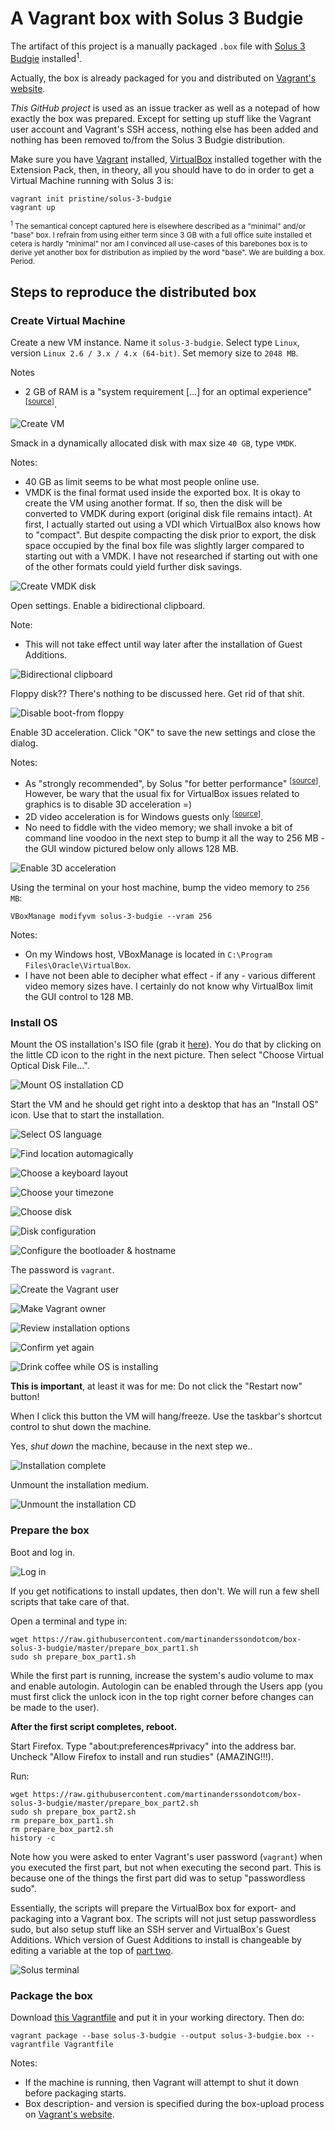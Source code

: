 # A Vagrant box with Solus 3 Budgie

The artifact of this project is a manually packaged `.box` file with [Solus 3
Budgie][1] installed<sup>1</sup>.

Actually, the box is already packaged for you and distributed on
[Vagrant's website][2].

_This GitHub project_ is used as an issue tracker as well as a notepad of how
exactly the box was prepared. Except for setting up stuff like the Vagrant user
account and Vagrant's SSH access, nothing else has been added and nothing has
been removed to/from the Solus 3 Budgie distribution.

Make sure you have [Vagrant][3] installed, [VirtualBox][4] installed together
with the Extension Pack, then, in theory, all you should have to do in order to
get a Virtual Machine running with Solus 3 is:

    vagrant init pristine/solus-3-budgie
    vagrant up

<sub><sup>1</sup> The semantical concept captured here is elsewhere described as
a "minimal" and/or "base" box. I refrain from using either term since 3 GB with
a full office suite installed et cetera is hardly "minimal" nor am I convinced
all use-cases of this barebones box is to derive yet another box for
distribution as implied by the word "base". We are building a box. Period.</sub>

## Steps to reproduce the distributed box

### Create Virtual Machine

Create a new VM instance. Name it `solus-3-budgie`. Select type `Linux`, version
`Linux 2.6 / 3.x / 4.x (64-bit)`. Set memory size to `2048 MB`.

Notes

- 2 GB of RAM is a "system requirement [...] for an optimal experience"
  <sup>[[source][5]]</sup>.

![Create VM][img-01]

Smack in a dynamically allocated disk with max size `40 GB`, type `VMDK`.

Notes:

- 40 GB as limit seems to be what most people online use.
- VMDK is the final format used inside the exported box. It is okay to create
  the VM using another format. If so, then the disk will be converted to VMDK
  during export (original disk file remains intact). At first, I actually
  started out using a VDI which VirtualBox also knows how to "compact". But
  despite compacting the disk prior to export, the disk space occupied by the
  final box file was slightly larger compared to starting out with a VMDK. I
  have not researched if starting out with one of the other formats could yield
  further disk savings.

![Create VMDK disk][img-02]

Open settings. Enable a bidirectional clipboard.

Note:

- This will not take effect until way later after the installation of Guest
  Additions.

![Bidirectional clipboard][img-03]

Floppy disk?? There's nothing to be discussed here. Get rid of that shit.

![Disable boot-from floppy][img-04]

Enable 3D acceleration. Click "OK" to save the new settings and close the
dialog.

Notes:

- As "strongly recommended", by Solus "for better performance"
  <sup>[[source][6]]</sup>. However, be wary that the usual fix for VirtualBox
  issues related to graphics is to disable 3D acceleration =)
- 2D video acceleration is for Windows guests only <sup>[[source][7]]</sup>.
- No need to fiddle with the video memory; we shall invoke a bit of command line
  voodoo in the next step to bump it all the way to 256 MB - the GUI window
  pictured below only allows 128 MB.

![Enable 3D acceleration][img-05]

Using the terminal on your host machine, bump the video memory to `256 MB`:

    VBoxManage modifyvm solus-3-budgie --vram 256

Notes:

- On my Windows host, VBoxManage is located in
  `C:\Program Files\Oracle\VirtualBox`.
- I have not been able to decipher what effect - if any - various different
  video memory sizes have. I certainly do not know why VirtualBox limit the GUI
  control to 128 MB.

### Install OS

Mount the OS installation's ISO file (grab it [here][5]). You do that by
clicking on the little CD icon to the right in the next picture. Then select
"Choose Virtual Optical Disk File...".

![Mount OS installation CD][img-06]

Start the VM and he should get right into a desktop that has an "Install OS"
icon. Use that to start the installation.

![Select OS language][img-07]

![Find location automagically][img-08]

![Choose a keyboard layout][img-09]

![Choose your timezone][img-10]

![Choose disk][img-11]

![Disk configuration][img-12]

![Configure the bootloader & hostname][img-13]

The password is `vagrant`.

![Create the Vagrant user][img-14]

![Make Vagrant owner][img-15]

![Review installation options][img-16]

![Confirm yet again][img-17]

![Drink coffee while OS is installing][img-18]

**This is important**, at least it was for me: Do not click the "Restart now"
button!

When I click this button the VM will hang/freeze. Use the taskbar's shortcut
control to shut down the machine.

Yes, _shut down_ the machine, because in the next step we..

![Installation complete][img-19]

Unmount the installation medium.

![Unmount the installation CD][img-20]

### Prepare the box

Boot and log in.

![Log in][img-21]

If you get notifications to install updates, then don't. We will run a few shell
scripts that take care of that.

Open a terminal and type in:

    wget https://raw.githubusercontent.com/martinanderssondotcom/box-solus-3-budgie/master/prepare_box_part1.sh
    sudo sh prepare_box_part1.sh

While the first part is running, increase the system's audio volume to max and
enable autologin. Autologin can be enabled through the Users app (you must first
click the unlock icon in the top right corner before changes can be made to the
user).

**After the first script completes, reboot.**

Start Firefox. Type "about:preferences#privacy" into the address bar. Uncheck
"Allow Firefox to install and run studies" (AMAZING!!!).

Run:

    wget https://raw.githubusercontent.com/martinanderssondotcom/box-solus-3-budgie/master/prepare_box_part2.sh
    sudo sh prepare_box_part2.sh
    rm prepare_box_part1.sh
    rm prepare_box_part2.sh
    history -c

Note how you were asked to enter Vagrant's user password (`vagrant`) when you
executed the first part, but not when executing the second part. This is because
one of the things the first part did was to setup "passwordless sudo".

Essentially, the scripts will prepare the VirtualBox box for export- and
packaging into a Vagrant box. The scripts will not just setup passwordless sudo,
but also setup stuff like an SSH server and VirtualBox's Guest Additions. Which
version of Guest Additions to install is changeable by editing a variable at the
top of [part two][8].

![Solus terminal][img-22]

### Package the box

Download [this Vagrantfile][9] and put it in your working directory. Then do:

    vagrant package --base solus-3-budgie --output solus-3-budgie.box --vagrantfile Vagrantfile

Notes:

- If the machine is running, then Vagrant will attempt to shut it down before
  packaging starts.
- Box description- and version is specified during the box-upload process on
  [Vagrant's website][10].

[1]: https://solus-project.com
[2]: https://app.vagrantup.com/pristine/boxes/solus-3-budgie
[3]: https://www.vagrantup.com/
[4]: https://www.virtualbox.org/wiki/Downloads
[5]: https://solus-project.com/download/
[6]: https://solus-project.com/articles/software/virtualbox/en/
[7]: https://www.virtualbox.org/manual/ch04.html#guestadd-2d
[8]: https://github.com/martinanderssondotcom/box-solus-3-budgie/blob/master/prepare_box_part2.sh
[9]: https://github.com/martinanderssondotcom/box-solus-3-budgie/blob/master/Vagrantfile
[10]: https://app.vagrantup.com/boxes/new

[img-01]: screenshots/01-vb-create-vm.png
[img-02]: screenshots/02-vb-create-vmdk-disk.png
[img-03]: screenshots/03-vb-bidirectional-clipboard.png
[img-04]: screenshots/04-vb-disable-floppy-boot.png
[img-05]: screenshots/05-vb-enable-3d.png
[img-06]: screenshots/06-vb-mount-solus-iso.png

[img-07]: screenshots/07-os-language.png
[img-08]: screenshots/08-os-location.png
[img-09]: screenshots/09-os-keyboard.png
[img-10]: screenshots/10-os-timezone.png
[img-11]: screenshots/11-os-choose-disk.png
[img-12]: screenshots/12-os-disk-configuration.png
[img-13]: screenshots/13-os-bootloader-hostname.png
[img-14]: screenshots/14-os-user.png
[img-15]: screenshots/15-os-owner.png
[img-16]: screenshots/16-os-review.png
[img-17]: screenshots/17-os-confirm.png
[img-18]: screenshots/18-os-installing.png
[img-19]: screenshots/19-os-complete.png

[img-20]: screenshots/20-vb-unmount.png
[img-21]: screenshots/21-vm-login.png
[img-22]: screenshots/22-vm-terminal.png